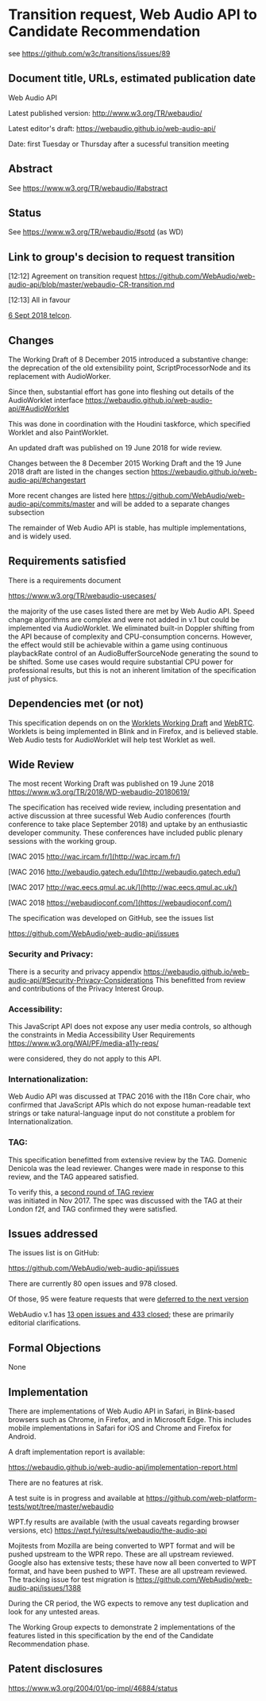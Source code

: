 # Transition request, Web Audio API to Candidate Recommendation

see https://github.com/w3c/transitions/issues/89

## Document title, URLs, estimated publication date

Web Audio API

Latest published version:
   http://www.w3.org/TR/webaudio/
   
Latest editor's draft:
   https://webaudio.github.io/web-audio-api/
   
Date:
  first Tuesday or Thursday after a sucessful transition meeting

## Abstract

See https://www.w3.org/TR/webaudio/#abstract

## Status

See https://www.w3.org/TR/webaudio/#sotd (as WD)

## Link to group's decision to request transition

[12:12] <mdjp> Agreement on transition request https://github.com/WebAudio/web-audio-api/blob/master/webaudio-CR-transition.md

[12:13] <mdjp> All in favour
   
[6 Sept 2018 telcon](https://www.w3.org/2018/09/06-audio-irc#T16-13-12-53).


## Changes

The Working Draft of 8 December 2015 introduced a substantive 
change: the deprecation of the old extensibility point, ScriptProcessorNode and its replacement 
with AudioWorker.

Since then, substantial effort has gone into fleshing out details of the AudioWorklet interface
https://webaudio.github.io/web-audio-api/#AudioWorklet

This was done in coordination with the Houdini taskforce, which specified Worklet and also PaintWorklet.

An updated draft was published on 19 June 2018 for wide review.

Changes between the 8 December 2015 Working Draft and the 19 June 2018 draft are listed in the changes section
https://webaudio.github.io/web-audio-api/#changestart

More recent changes are listed here
https://github.com/WebAudio/web-audio-api/commits/master
and will be added to a separate changes subsection

The remainder of Web Audio API is stable, has multiple implementations, and is widely used.

## Requirements satisfied
There is a requirements document

https://www.w3.org/TR/webaudio-usecases/

the majority of the use cases listed there are met by Web Audio API. Speed change algorithms are complex and were not added in v.1 but could be implemented via AudioWorklet. We eliminated built-in Doppler shifting from the API because of complexity and CPU-consumption concerns. However, the effect would still be achievable within a game using continuous playbackRate control of an AudioBufferSourceNode generating the sound to be shifted. Some use cases would require substantial CPU power for professional results, but this is not an inherent limitation of the specification just of physics.

## Dependencies met (or not)

This specification depends on on the [Worklets Working Draft](https://www.w3.org/TR/worklets-1/) and [WebRTC](https://www.w3.org/TR/webrtc/). 
Worklets is being implemented in Blink and in Firefox, and is believed stable. 
Web Audio tests for AudioWorklet will help test Worklet as well.

## Wide Review

The most recent Working Draft was published on 19 June 2018
https://www.w3.org/TR/2018/WD-webaudio-20180619/

The specification has received wide review, including presentation and active discussion 
at three sucessful Web Audio conferences (fourth conference to take place September 2018)
and uptake by an enthusiastic developer community. 
These conferences have included public plenary sessions with the working group. 

[WAC 2015 http://wac.ircam.fr/](http://wac.ircam.fr/)

[WAC 2016 http://webaudio.gatech.edu/](http://webaudio.gatech.edu/)

[WAC 2017 http://wac.eecs.qmul.ac.uk/](http://wac.eecs.qmul.ac.uk/)

[WAC 2018 https://webaudioconf.com/](https://webaudioconf.com/)



The specification was developed on GitHub, see the issues list

https://github.com/WebAudio/web-audio-api/issues


### Security and Privacy:

There is a security and privacy appendix
  https://webaudio.github.io/web-audio-api/#Security-Privacy-Considerations
This benefitted from review and contributions of the Privacy Interest Group.
  
### Accessibility:

This JavaScript API does not expose any user media controls, so although the constraints in Media Accessibility User Requirements
https://www.w3.org/WAI/PF/media-a11y-reqs/

were considered, they do not apply to this API.

### Internationalization:

Web Audio API was discussed at TPAC 2016 with the I18n Core chair, who confirmed that JavaScript APIs 
which do not expose human-readable text strings or take natural-language input do not constitute 
a problem for Internationalization.

### TAG:

This specification benefitted from extensive review by the TAG. Domenic Denicola was the lead 
reviewer. Changes were made in response to this review, and the TAG appeared satisfied.

To verify this, a [second round of TAG review](https://github.com/w3ctag/design-reviews/issues/212)  
was initiated in Nov 2017. The spec was discussed with the TAG at their London f2f, and TAG confirmed they were satisfied.

## Issues addressed

The issues list is on GitHub:

https://github.com/WebAudio/web-audio-api/issues

There are currently 80 open issues and 978 closed. 

Of those, 95 were feature requests that were [deferred to the next version](https://github.com/WebAudio/web-audio-api/milestone/2)

WebAudio v.1 has [13 open issues and 433 closed](https://github.com/WebAudio/web-audio-api/milestone/1); these are primarily editorial clarifications.

## Formal Objections

None

## Implementation

There are implementations of Web Audio API in Safari, in Blink-based browsers such as Chrome, in 
Firefox, and in Microsoft Edge. This includes mobile implementations in Safari for iOS and 
Chrome and Firefox for Android.

A draft implementation report is available:

https://webaudio.github.io/web-audio-api/implementation-report.html

There are no features at risk.

A test suite is in progress and available at
 https://github.com/web-platform-tests/wpt/tree/master/webaudio
 
WPT.fy results are available (with the usual caveats regarding browser versions, etc)
  https://wpt.fyi/results/webaudio/the-audio-api

Mojitests from Mozilla are being converted to WPT format and will be pushed upstream to the WPR repo. These are all upstream reviewed.
Google also has extensive tests; these have now all been converted to WPT format, and have been pushed to WPT. These are all upstream reviewed. The tracking issue for test migration is 
https://github.com/WebAudio/web-audio-api/issues/1388

During the CR period, the WG expects to remove any test duplication and look for any untested areas.

The Working Group expects to demonstrate 2 implementations of the
features listed in this specification by the end of the Candidate
Recommendation phase.

## Patent disclosures

https://www.w3.org/2004/01/pp-impl/46884/status


